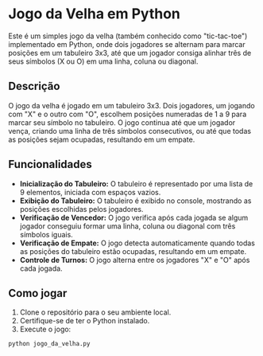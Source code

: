 # Jogo da Velha em Python

Este é um simples jogo da velha (também conhecido como "tic-tac-toe") implementado em Python, onde dois jogadores se alternam para marcar posições em um tabuleiro 3x3, até que um jogador consiga alinhar três de seus símbolos (X ou O) em uma linha, coluna ou diagonal.

## Descrição

O jogo da velha é jogado em um tabuleiro 3x3. Dois jogadores, um jogando com "X" e o outro com "O", escolhem posições numeradas de 1 a 9 para marcar seu símbolo no tabuleiro. O jogo continua até que um jogador vença, criando uma linha de três símbolos consecutivos, ou até que todas as posições sejam ocupadas, resultando em um empate.

## Funcionalidades

- **Inicialização do Tabuleiro:** O tabuleiro é representado por uma lista de 9 elementos, iniciada com espaços vazios.
- **Exibição do Tabuleiro:** O tabuleiro é exibido no console, mostrando as posições escolhidas pelos jogadores.
- **Verificação de Vencedor:** O jogo verifica após cada jogada se algum jogador conseguiu formar uma linha, coluna ou diagonal com três símbolos iguais.
- **Verificação de Empate:** O jogo detecta automaticamente quando todas as posições do tabuleiro estão ocupadas, resultando em um empate.
- **Controle de Turnos:** O jogo alterna entre os jogadores "X" e "O" após cada jogada.

## Como jogar

1. Clone o repositório para o seu ambiente local.
2. Certifique-se de ter o Python instalado.
3. Execute o jogo:

```bash
python jogo_da_velha.py
```
